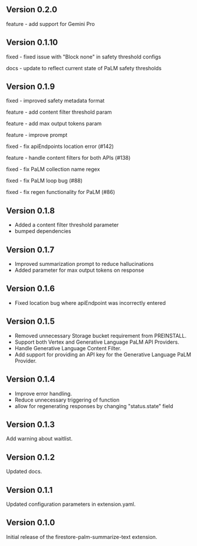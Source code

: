 ## Version 0.2.0

feature - add support for Gemini Pro

## Version 0.1.10

fixed - fixed issue with "Block none" in safety threshold configs

docs - update to reflect current state of PaLM safety thresholds

## Version 0.1.9

fixed - improved safety metadata format

feature - add content filter threshold param

feature - add max output tokens param

feature - improve prompt

fixed - fix apiEndpoints location error (#142)

feature - handle content filters for both APIs (#138)

fixed - fix PaLM collection name regex

fixed - fix PaLM loop bug (#88)

fixed - fix regen functionality for PaLM (#86)

## Version 0.1.8

- Added a content filter threshold parameter
- bumped dependencies
## Version 0.1.7

- Improved summarization prompt to reduce hallucinations
- Added parameter for max output tokens on response


## Version 0.1.6

- Fixed location bug where apiEndpoint was incorrectly entered

## Version 0.1.5

- Removed unnecessary Storage bucket requirement from PREINSTALL.
- Support both Vertex and Generative Language PaLM API Providers.
- Handle Generative Language Content Filter.
- Add support for providing an API key for the Generative Language PaLM Provider.

## Version 0.1.4

- Improve error handling.
- Reduce unnecessary triggering of function
- allow for regenerating responses by changing "status.state" field

## Version 0.1.3

Add warning about waitlist.

## Version 0.1.2

Updated docs.

## Version 0.1.1

Updated configuration parameters in extension.yaml.

## Version 0.1.0

Initial release of the firestore-palm-summarize-text extension.
